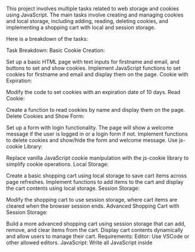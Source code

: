 This project involves multiple tasks related to web storage and cookies using JavaScript. The main tasks involve creating and managing cookies and local storage, including adding, reading, deleting cookies, and implementing a shopping cart with local and session storage.

Here is a breakdown of the tasks:

Task Breakdown:
Basic Cookie Creation:

Set up a basic HTML page with text inputs for firstname and email, and buttons to set and show cookies.
Implement JavaScript functions to set cookies for firstname and email and display them on the page.
Cookie with Expiration:

Modify the code to set cookies with an expiration date of 10 days.
Read Cookie:

Create a function to read cookies by name and display them on the page.
Delete Cookies and Show Form:

Set up a form with login functionality. The page will show a welcome message if the user is logged in or a login form if not.
Implement functions to delete cookies and show/hide the form and welcome message.
Use js-cookie Library:

Replace vanilla JavaScript cookie manipulation with the js-cookie library to simplify cookie operations.
Local Storage:

Create a basic shopping cart using local storage to save cart items across page refreshes.
Implement functions to add items to the cart and display the cart contents using local storage.
Session Storage:

Modify the shopping cart to use session storage, where cart items are cleared when the browser session ends.
Advanced Shopping Cart with Session Storage:

Build a more advanced shopping cart using session storage that can add, remove, and clear items from the cart.
Display cart contents dynamically and allow users to manage their cart.
Requirements:
Editor: Use VSCode or other allowed editors.
JavaScript: Write all JavaScript inside <script> tags in the HTML files.
Web Server: Use webpack-dev-server for serving the pages.
Files: Create multiple .html files (e.g., 0-index.html, 1-index.html) for each task.
Key Libraries:
js-cookie for easier cookie manipulation in later tasks.
Local Storage and Session Storage for managing data across pages.
